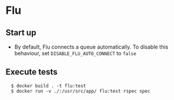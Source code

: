 # Flu

## Start up

* By default, Flu connects a queue automatically.  To disable this behaviour, set `DISABLE_FLU_AUTO_CONNECT` to `false`

## Execute tests

```
  $ docker build . -t flu:test
  $ docker run -v ./:/usr/src/app/ flu:test rspec spec
```
